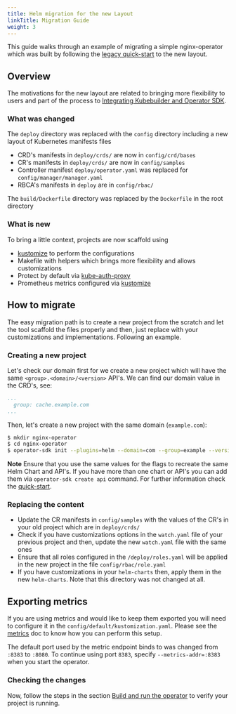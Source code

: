 ```yaml
---
title: Helm migration for the new Layout
linkTitle: Migration Guide
weight: 3
---
```


This guide walks through an example of migrating a simple nginx-operator which was built by following the [legacy quick-start][quickstart-legacy] to the new layout.

## Overview

The motivations for the new layout are related to bringing more flexibility to users and 
part of the process to [Integrating Kubebuilder and Operator SDK][integration-doc].

### What was changed
 
The `deploy` directory was replaced with the `config` directory including a new layout of Kubernetes manifests files
- CRD's manifests in `deploy/crds/` are now in `config/crd/bases`
- CR's manifests in `deploy/crds/` are now in `config/samples`
- Controller manifest `deploy/operator.yaml` was replaced for `config/manager/manager.yaml` 
- RBCA's manifests in `deploy` are in `config/rbac/`

The `build/Dockerfile` directory was replaced by the `Dockerfile` in the root directory

### What is new

To bring a little context, projects are now scaffold using

- [kustomize][kustomize] to perform the configurations 
- Makefile with helpers which brings more flexibility and allows customizations
- Protect by default via [kube-auth-proxy][kube-auth-proxy] 
- Prometheus metrics configured via [kustomize][kustomize] 

## How to migrate

The easy migration path is to create a new project from the scratch and let the tool scaffold the files properly and then, 
just replace with your customizations and implementations. Following an example. 
 
### Creating a new project

Let's check our domain first for we create a new project which will have the same `<group>.<domain>/<version>` API's. We can find our domain value in the CRD's, see:

```yaml
...
  group: cache.example.com
...
```

Then, let's create a new project with the same domain (`example.com`):

```sh
$ mkdir nginx-operator
$ cd nginx-operator
$ operator-sdk init --plugins=helm --domain=com --group=example --version=v1alpha1 --kind=Nginx
```

**Note** Ensure that you use the same values for the flags to recreate the same Helm Chart and API's. If you have
more than one chart or API's you can add them via `operator-sdk create api` command. For further information check the [quick-start][quickstart]. 
 
### Replacing the content

- Update the CR manifests in `config/samples` with the values of the CR's in your old project which are in `deploy/crds/`
- Check if you have customizations options in the `watch.yaml` file of your previous project and then, update the new `watch.yaml` file with the same ones
- Ensure that all roles configured in the `/deploy/roles.yaml` will be applied in the new project in the file `config/rbac/role.yaml`
- If you have customizations in your `helm-charts` then, apply them in the new `helm-charts`. Note that this directory was not changed at all.

## Exporting metrics 

If you are using metrics and would like to keep them exported you will need to configure 
it in the `config/default/kustomization.yaml`. Please see the [metrics][metrics] doc to know how you can perform this setup. 

The default port used by the metric endpoint binds to was changed from `:8383` to `:8080`. To continue using port `8383`, specify `--metrics-addr=:8383` when you start the operator. 

### Checking the changes

Now, follow the steps in the section [Build and run the operator][build-run-quick] to verify your project is running. 

[quickstart-legacy]: https://v0-19-x.sdk.operatorframework.io/docs/helm/quickstart/
[quickstart]: /docs/building-operators/helm/quickstart
[integration-doc]: https://github.com/kubernetes-sigs/kubebuilder/blob/master/designs/integrating-kubebuilder-and-osdk.md
[build-run-quick]: /docs/building-operators/helm/quickstart#build-and-run-the-operator
[kustomize]: https://github.com/kubernetes-sigs/kustomize 
[kube-auth-proxy]: https://github.com/brancz/kube-rbac-proxy 
[metrics]: https://book.kubebuilder.io/reference/metrics.html?highlight=metr#metrics
